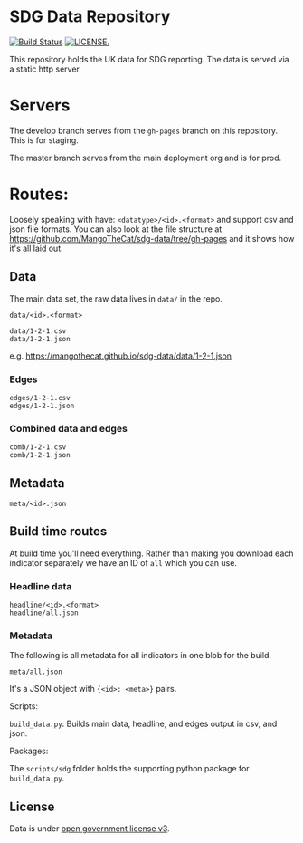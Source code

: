 # SDG Data Repository

[![Build Status](https://travis-ci.org/MangoTheCat/sdg-data.svg?branch=develop)](https://travis-ci.org/MangoTheCat/sdg-data)
 [![LICENSE.](https://img.shields.io/badge/license-OGL--3-brightgreen.svg?style=flat)](http://www.nationalarchives.gov.uk/doc/open-government-licence/version/3/)

This repository holds the UK data for SDG reporting. The data is served via a static http server.

# Servers

The develop branch serves from the `gh-pages` branch on this repository. This is for staging.

The master branch serves from the main deployment org and is for prod.

# Routes:

Loosely speaking with have: `<datatype>/<id>.<format>` and support csv and json file formats. You can also look at the file structure at https://github.com/MangoTheCat/sdg-data/tree/gh-pages and it shows how it's all laid out.

## Data

The main data set, the raw data lives in `data/` in the repo.

```
data/<id>.<format>

data/1-2-1.csv
data/1-2-1.json
```

e.g. https://mangothecat.github.io/sdg-data/data/1-2-1.json

### Edges

```
edges/1-2-1.csv
edges/1-2-1.json
```

### Combined data and edges

```
comb/1-2-1.csv
comb/1-2-1.json
```

## Metadata

```
meta/<id>.json
```


## Build time routes

At build time you'll need everything. Rather than making you download each indicator separately we have an ID of `all` which you can use.

### Headline data

```
headline/<id>.<format>
headline/all.json
```

### Metadata

The following is all metadata for all indicators in one blob for the build.

```
meta/all.json
```

It's a JSON object with `{<id>: <meta>}` pairs.

Scripts:

`build_data.py`: Builds main data, headline, and edges output in csv, and json.

Packages:

The `scripts/sdg` folder holds the supporting python package for `build_data.py`.

## License

Data is under [open government license v3](http://www.nationalarchives.gov.uk/doc/open-government-licence/version/3/). 
